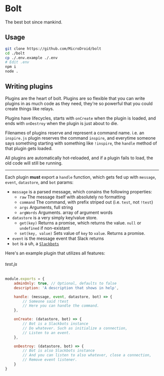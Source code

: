 Bolt
========

The best bot since mankind.

Usage
-----

```bash
git clone https://github.com/MicroDroid/bolt
cd ./bolt
cp ./.env.example ./.env
# Edit .env
npm i
node .
```

Writing plugins
--------

Plugins are the heart of bolt. Plugins are so flexible that you can write plugins in as much code as they need, they're so powerful that you could create things like relays.

Plugins have lifecycles, starts with `onCreate` when the plugin is loaded, and ends with `onDestroy` when the plugin is just about to die.

Filenames of plugins reserve and represent a command name. i.e. an `inspire.js` plugin reserves the command `inspire`, and everytime someone says something starting with something like `!inspire`, the `handle` method of that plugin gets loaded.

All plugins are automatically hot-reloaded, and if a plugin fails to load, the old code will still be running.

--------------

Each plugin **must** export a `handle` function, which gets fed up with `message`, `event`, `datastore`, and `bot` params:

- `message` is a parsed message, which conains the following properties:
    - `raw` The message itself with absolutely no formatting
    - `command` The command, with prefix striped out (i.e. `test`, not `!test`)
    - `args` Arguments, full string
    - `argWords` Arguments. array of argument words
- `datastore` is a very simply key/value store.
    - `get(key)` Returns a promise, which returns the value. `null` or `undefined` if non-existant
    - `set(key, value)` Sets value of `key` to `value`. Returns a promise.
- `event` is the message event that Slack returns
- `bot` is a uh, a [`Slackbots`](https://github.com/mishk0/slack-bot-api)

Here's an example plugin that utilizes all features:

###### test.js
```JavaScript
module.exports = {
    adminOnly: true, // Optional, defaults to false
    description: 'A description that shows in help',

    handle: (message, event, datastore, bot) => {
        // Someone said !test
        // Here you can handle the command.
    },

    onCreate: (datastore, bot) => {
        // Bot is a Slackbots instance
        // Do whatever. Such as initialize a connection,
        // Listen to an event.
    },

    onDestroy: (datastore, bot) => {
        // Bot is also Slackbots instance
        // And you can listen to also whatever, close a connection,
        // Remove event listener.
    }
}
```
